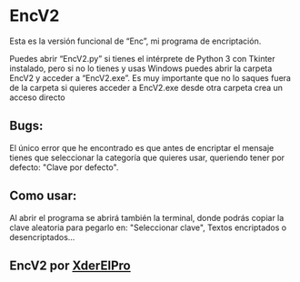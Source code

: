 # EncV2
Esta es la versión funcional de “Enc”, mi programa de encriptación.

Puedes abrir “EncV2.py” si tienes el intérprete de Python 3 con Tkinter instalado, pero si no lo tienes y usas Windows puedes abrir la carpeta EncV2 y acceder a “EncV2.exe”. Es muy importante que no lo saques fuera de la carpeta si quieres acceder a EncV2.exe desde otra carpeta crea un acceso directo

## Bugs:
El único error que he encontrado es que antes de encriptar el mensaje tienes que seleccionar la categoría que quieres usar, queriendo tener por defecto: "Clave por defecto".

## Como usar:
Al abrir el programa se abrirá también la terminal, donde podrás copiar la clave aleatoria para pegarlo en: "Seleccionar clave", Textos encriptados o desencriptados...

## EncV2 por [XderElPro](https://github.com/XderElPro)
